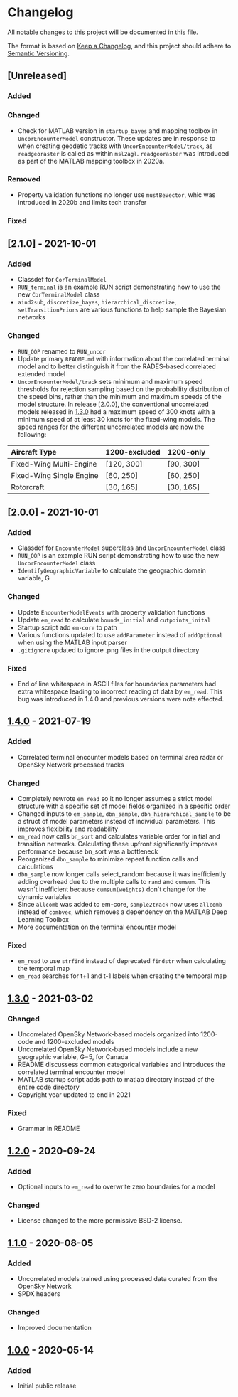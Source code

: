 # Changelog

All notable changes to this project will be documented in this file.

The format is based on [Keep a Changelog](https://keepachangelog.com/en/1.0.0/),
and this project should adhere to [Semantic Versioning](https://semver.org/spec/v2.0.0.html).

## [Unreleased]

### Added

### Changed

- Check for MATLAB version in `startup_bayes` and mapping toolbox in `UncorEncounterModel` constructor. These updates are in response to when creating geodetic tracks with `UncorEncounterModel/track`, as `readgeoraster` is called as within `msl2agl`.  `readgeoraster` was introduced as part of the MATLAB mapping toolbox in 2020a.

### Removed

- Property validation functions no longer use `mustBeVector`, whic was introduced in 2020b and limits tech transfer

### Fixed

## [2.1.0] - 2021-10-01

### Added

- Classdef for `CorTerminalModel`
- `RUN_terminal` is an example RUN script demonstrating how to use the new `CorTerminalModel` class
- `aind2sub`, `discretize_bayes`, `hierarchical_discretize`, `setTransitionPriors` are various functions to help sample the Bayesian networks

### Changed

- `RUN_OOP` renamed to `RUN_uncor`
- Update primary `README.md` with information about the correlated terminal model and to better distinguish it from the RADES-based correlated extended model
- `UncorEncounterModel/track` sets minimum and maximum speed thresholds for rejection sampling based on the probability distribution of the speed bins, rather than the minimum and maximum speeds of the model structure. In release [2.0.0], the conventional uncorrelated models released in [1.3.0] had a maximum speed of 300 knots with a minimum speed of at least 30 knots for the fixed-wing models. The speed ranges for the different uncorrelated models are now the following:
  
| Aircraft Type | 1200-excluded | 1200-only |
| :-- | --- | --- |
| Fixed-Wing Multi-Engine | [120, 300] | [90, 300] |
| Fixed-Wing Single Engine | [60, 250] | [60, 250] |
| Rotorcraft | [30, 165] | [30, 165]

## [2.0.0] - 2021-10-01

### Added

- Classdef for `EncounterModel` superclass and `UncorEncounterModel` class
- `RUN_OOP` is an example RUN script demonstrating how to use the new `UncorEncounterModel` class
- `IdentifyGeographicVariable` to calculate the geographic domain variable, G

### Changed

- Update `EncounterModelEvents` with property validation functions
- Update `em_read` to calculate `bounds_initial` and `cutpoints_inital`
- Startup script add `em-core` to path
- Various functions updated to use `addParameter` instead of `addOptional` when using the MATLAB input parser
- `.gitignore` updated to ignore .png files in the output directory

### Fixed

- End of line whitespace in ASCII files for boundaries parameters had extra whitespace leading to incorrect reading of data by `em_read`. This bug was introduced in 1.4.0 and previous versions were note effected.

## [1.4.0] - 2021-07-19

### Added

- Correlated terminal encounter models based on terminal area radar or OpenSky Network processed tracks

### Changed

- Completely rewrote `em_read` so it no longer assumes a strict model structure with a specific set of model fields organized in a specific order
- Changed inputs to `em_sample`, `dbn_sample`, `dbn_hierarchical_sample` to be a struct of model parameters instead of individual parameters. This improves flexibility and readability
- `em_read` now calls `bn_sort` and calculates variable order for initial and transition networks. Calculating these upfront significantly improves performance because bn_sort was a bottleneck
- Reorganized `dbn_sample` to minimize repeat function calls and calculations
- `dbn_sample` now longer calls select_random because it was inefficiently adding overhead due to the multiple calls to `rand` and `cumsum`. This wasn't inefficient because `cumsum(weights)` don't change for the dynamic variables
- Since `allcomb` was added to em-core, `sample2track` now uses `allcomb` instead of `combvec`, which removes a dependency on the MATLAB Deep Learning Toolbox
- More documentation on the terminal encounter model

### Fixed

- `em_read` to use `strfind` instead of deprecated `findstr` when calculating the temporal map
- `em_read` searches for t+1 and t-1 labels when creating the temporal map

## [1.3.0] - 2021-03-02

### Changed

- Uncorrelated OpenSky Network-based models organized into 1200-code and 1200-excluded models
- Uncorrelated OpenSky Network-based models include a new geographic variable, G=5, for Canada 
- README discussess common categorical variables and introduces the correlated terminal encounter model
- MATLAB startup script adds path to matlab directory instead of the entire code directory
- Copyright year updated to end in 2021

### Fixed

- Grammar in README

## [1.2.0] - 2020-09-24

### Added

- Optional inputs to `em_read` to overwrite zero boundaries for a model

### Changed

- License changed to the more permissive BSD-2 license.

## [1.1.0] - 2020-08-05

### Added

- Uncorrelated models trained using processed data curated from the OpenSky Network
- SPDX headers

### Changed

- Improved documentation

## [1.0.0] - 2020-05-14

### Added

- Initial public release

[1.4.0]: https://github.com/Airspace-Encounter-Models/em-model-manned-bayes/releases/tag/v1.4
[1.3.0]: https://github.com/Airspace-Encounter-Models/em-model-manned-bayes/releases/tag/v1.3
[1.2.0]: https://github.com/Airspace-Encounter-Models/em-model-manned-bayes/releases/tag/v1.2
[1.1.0]: https://github.com/Airspace-Encounter-Models/em-model-manned-bayes/releases/tag/v1.1
[1.0.0]: https://github.com/Airspace-Encounter-Models/em-model-manned-bayes/releases/tag/v1.0
